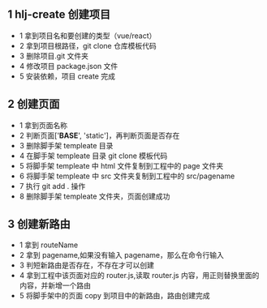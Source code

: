 ## 1 hlj-create 创建项目

- 1 拿到项目名和要创建的类型（vue/react）
- 2 拿到项目根路径，git clone 仓库模板代码
- 3 删除项目.git 文件夹
- 4 修改项目 package.json 文件
- 5 安装依赖，项目 create 完成

## 2 创建页面

- 1 拿到页面名称
- 2 判断页面['__BASE__', 'static']，再判断页面是否存在
- 3 删除脚手架 templeate 目录
- 4 在脚手架 templeate 目录 git clone 模板代码
- 5 将脚手架 templeate 中 html 文件复制到工程中的 page 文件夹
- 6 将脚手架 templeate 中 src 文件夹复制到工程中的 src/pagename
- 7 执行 git add . 操作
- 8 删除脚手架 templeate 文件夹，页面创建成功

## 3 创建新路由

- 1 拿到 routeName
- 2 拿到 pagename,如果没有输入 pagename，那么在命令行输入
- 3 判短新路由是否存在，不存在才可以创建
- 4 拿到工程中该页面对应的 router.js,读取 router.js 内容，用正则替换里面的内容，并新增一个路由
- 5 将脚手架中的页面 copy 到项目中的新路由，路由创建完成
